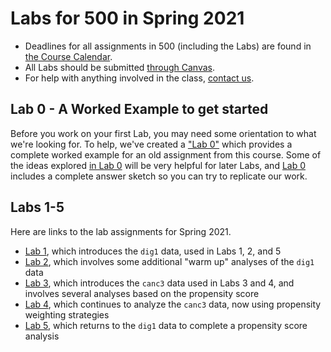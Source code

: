# Labs for 500 in Spring 2021

- Deadlines for all assignments in 500 (including the Labs) are found in [the Course Calendar](https://thomaselove.github.io/500/calendar.html).
- All Labs should be submitted [through Canvas](https://canvas.case.edu/).
- For help with anything involved in the class, [contact us](https://thomaselove.github.io/500/contact.html).

## Lab 0 - A Worked Example to get started

Before you work on your first Lab, you may need some orientation to what we're looking for. To help, we've created a ["Lab 0"](https://github.com/THOMASELOVE/500-2021/tree/master/labs/lab0) which provides a complete worked example for an old assignment from this course. Some of the ideas explored [in Lab 0](https://github.com/THOMASELOVE/500-2021/tree/master/labs/lab0) will be very helpful for later Labs, and [Lab 0](https://github.com/THOMASELOVE/500-2021/tree/master/labs/lab0) includes a complete answer sketch so you can try to replicate our work.

## Labs 1-5

Here are links to the lab assignments for Spring 2021.

- [Lab 1](https://github.com/THOMASELOVE/500-2021/tree/master/labs/lab1), which introduces the `dig1` data, used in Labs 1, 2, and 5
- [Lab 2](https://github.com/THOMASELOVE/500-2021/tree/master/labs/lab2), which involves some additional "warm up" analyses of the `dig1` data
- [Lab 3](https://github.com/THOMASELOVE/500-2021/tree/master/labs/lab3), which introduces the `canc3` data used in Labs 3 and 4, and involves several analyses based on the propensity score
- [Lab 4](https://github.com/THOMASELOVE/500-2021/tree/master/labs/lab4), which continues to analyze the `canc3` data, now using propensity weighting strategies
- [Lab 5](https://github.com/THOMASELOVE/500-2021/tree/master/labs/lab5), which returns to the `dig1` data to complete a propensity score analysis

